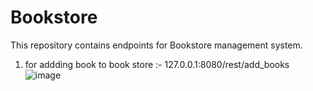 # Bookstore
This repository contains endpoints for Bookstore management system.

1. for addding book to book store :- 127.0.0.1:8080/rest/add_books
![image](https://user-images.githubusercontent.com/20955975/82142796-9ad0a680-985c-11ea-8d12-0c341ca1143e.png)

